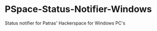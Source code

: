 PSpace-Status-Notifier-Windows
==============================

Status notifier for Patras' Hackerspace for Windows PC's
